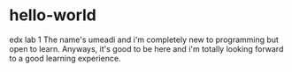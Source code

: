 # hello-world
edx lab 1
The name's umeadi and i'm completely new to programming but open to learn. Anyways, it's good to be here and i'm totally looking forward to a good learning experience.
